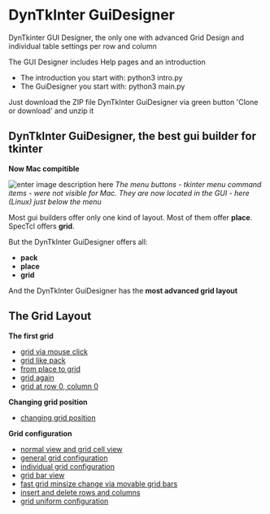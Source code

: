 # **DynTkInter GuiDesigner**

DynTkinter GUI Designer, the only one with advanced Grid Design
and individual table settings per row and column

The GUI Designer includes Help pages and an introduction

- The introduction you start with: python3 intro.py
- The GuiDesigner you start with: python3 main.py

Just download the ZIP file DynTkInter GuiDesigner via green button 'Clone or download' and unzip it

**DynTkInter GuiDesigner, the best gui builder for tkinter**
----------------------
**Now Mac compitible**

![enter image description here](https://www2.pic-upload.de/img/33678975/guidesigner.gif)
*The menu buttons - tkinter menu command items - were not visible for Mac. They are now located in the GUI - here (Linux) just below the menu*

Most gui builders offer only one kind of layout.
Most of them offer **place**.
SpecTcl offers **grid**.

But the DynTkInter GuiDesigner offers all:

 - **pack**
 - **place**
 - **grid**

And the DynTkInter GuiDesigner has the **most advanced grid layout**

The Grid Layout
---------------

**The first grid**

 - [grid via mouse click](https://github.com/AlfonsMittelmeyer/python-gui-messaging/wiki/grid-via-mouse-click/%22grid%20via%20mouse%20click%22)
 - [grid like pack](https://github.com/AlfonsMittelmeyer/python-gui-messaging/wiki/grid-like-pack/%22grid%20like%20pack%22)
 - [from place to grid](https://github.com/AlfonsMittelmeyer/python-gui-messaging/wiki/from-place-to-grid/%22from%20place%20to%20grid%22)
 - [grid again](https://github.com/AlfonsMittelmeyer/python-gui-messaging/wiki/grid-again)
 - [grid at row 0, column 0](https://github.com/AlfonsMittelmeyer/python-gui-messaging/wiki/grid-at-row-0,-column-0)

**Changing grid position**

 - [changing grid position](https://github.com/AlfonsMittelmeyer/python-gui-messaging/wiki/Changing-Grid-Position)

**Grid configuration**

 - [normal view and grid cell view](https://github.com/AlfonsMittelmeyer/python-gui-messaging/wiki/normal-view-and-grid-cell-view)
 - [general grid configuration](https://github.com/AlfonsMittelmeyer/python-gui-messaging/wiki/general-grid-configuration)
 - [individual grid configuration](https://github.com/AlfonsMittelmeyer/python-gui-messaging/wiki/individual-grid-configuraton)
 - [grid bar view](https://github.com/AlfonsMittelmeyer/python-gui-messaging/wiki/grid-bar-view)
 - [fast grid minsize change via movable grid bars](https://github.com/AlfonsMittelmeyer/python-gui-messaging/wiki/fast-grid-minsize-change-via-movable-grid-bars)
 - [insert and delete rows and columns](https://github.com/AlfonsMittelmeyer/python-gui-messaging/wiki/insert-and-delete-rows-and-columns)
 - [grid uniform configuration](https://github.com/AlfonsMittelmeyer/python-gui-messaging/wiki/grid-uniform-configuration)



